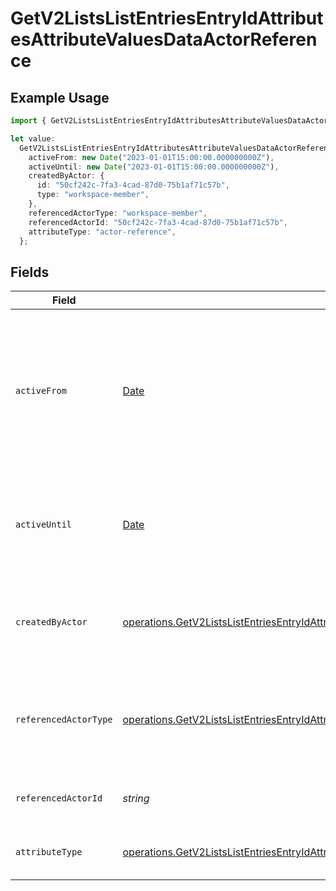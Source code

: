 # GetV2ListsListEntriesEntryIdAttributesAttributeValuesDataActorReference

## Example Usage

```typescript
import { GetV2ListsListEntriesEntryIdAttributesAttributeValuesDataActorReference } from "attio-js/models/operations/getv2listslistentriesentryidattributesattributevalues.js";

let value:
  GetV2ListsListEntriesEntryIdAttributesAttributeValuesDataActorReference = {
    activeFrom: new Date("2023-01-01T15:00:00.000000000Z"),
    activeUntil: new Date("2023-01-01T15:00:00.000000000Z"),
    createdByActor: {
      id: "50cf242c-7fa3-4cad-87d0-75b1af71c57b",
      type: "workspace-member",
    },
    referencedActorType: "workspace-member",
    referencedActorId: "50cf242c-7fa3-4cad-87d0-75b1af71c57b",
    attributeType: "actor-reference",
  };
```

## Fields

| Field                                                                                                                                                                                                      | Type                                                                                                                                                                                                       | Required                                                                                                                                                                                                   | Description                                                                                                                                                                                                | Example                                                                                                                                                                                                    |
| ---------------------------------------------------------------------------------------------------------------------------------------------------------------------------------------------------------- | ---------------------------------------------------------------------------------------------------------------------------------------------------------------------------------------------------------- | ---------------------------------------------------------------------------------------------------------------------------------------------------------------------------------------------------------- | ---------------------------------------------------------------------------------------------------------------------------------------------------------------------------------------------------------- | ---------------------------------------------------------------------------------------------------------------------------------------------------------------------------------------------------------- |
| `activeFrom`                                                                                                                                                                                               | [Date](https://developer.mozilla.org/en-US/docs/Web/JavaScript/Reference/Global_Objects/Date)                                                                                                              | :heavy_check_mark:                                                                                                                                                                                         | The point in time at which this value was made "active". `active_from` can be considered roughly analogous to `created_at`.                                                                                | 2023-01-01T15:00:00.000000000Z                                                                                                                                                                             |
| `activeUntil`                                                                                                                                                                                              | [Date](https://developer.mozilla.org/en-US/docs/Web/JavaScript/Reference/Global_Objects/Date)                                                                                                              | :heavy_check_mark:                                                                                                                                                                                         | The point in time at which this value was deactivated. If `null`, the value is active.                                                                                                                     | 2023-01-01T15:00:00.000000000Z                                                                                                                                                                             |
| `createdByActor`                                                                                                                                                                                           | [operations.GetV2ListsListEntriesEntryIdAttributesAttributeValuesCreatedByActor1](../../models/operations/getv2listslistentriesentryidattributesattributevaluescreatedbyactor1.md)                         | :heavy_check_mark:                                                                                                                                                                                         | The actor that created this value.                                                                                                                                                                         | {<br/>"type": "workspace-member",<br/>"id": "50cf242c-7fa3-4cad-87d0-75b1af71c57b"<br/>}                                                                                                                   |
| `referencedActorType`                                                                                                                                                                                      | [operations.GetV2ListsListEntriesEntryIdAttributesAttributeValuesReferencedActorType](../../models/operations/getv2listslistentriesentryidattributesattributevaluesreferencedactortype.md)                 | :heavy_check_mark:                                                                                                                                                                                         | The type of the referenced actor. [Read more information on actor types here](/docs/actors).                                                                                                               | workspace-member                                                                                                                                                                                           |
| `referencedActorId`                                                                                                                                                                                        | *string*                                                                                                                                                                                                   | :heavy_check_mark:                                                                                                                                                                                         | The ID of the referenced actor.                                                                                                                                                                            | 50cf242c-7fa3-4cad-87d0-75b1af71c57b                                                                                                                                                                       |
| `attributeType`                                                                                                                                                                                            | [operations.GetV2ListsListEntriesEntryIdAttributesAttributeValuesAttributeTypeActorReference](../../models/operations/getv2listslistentriesentryidattributesattributevaluesattributetypeactorreference.md) | :heavy_check_mark:                                                                                                                                                                                         | The attribute type of the value.                                                                                                                                                                           | actor-reference                                                                                                                                                                                            |
